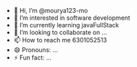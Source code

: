 - 👋 Hi, I’m @mourya123-mo
- 👀 I’m interested in software development
- 🌱 I’m currently learning javaFullStack
- 💞️ I’m looking to collaborate on ...
- 📫 How to reach me 6301052513
- 😄 Pronouns: ...
- ⚡ Fun fact: ...

<!---
mourya123-mo/mourya123-mo is a ✨ special ✨ repository because its `README.md` (this file) appears on your GitHub profile.
You can click the Preview link to take a look at your changes.
--->
